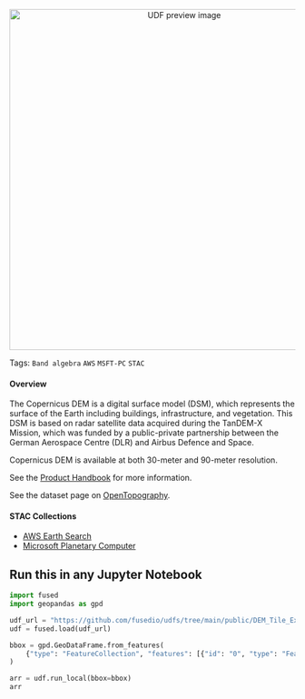 <!--fused:pin=13-->
<!--fused:preview-->
<p align="center"><img src="https://fused-magic.s3.us-west-2.amazonaws.com/thumbnails/udfs-staging/DEM_Tile_Example.png" width="600" alt="UDF preview image"></p>

<!--fused:tags-->
Tags:  `Band algebra` `AWS` `MSFT-PC` `STAC`

<!--fused:readme-->

#### Overview
The Copernicus DEM is a digital surface model (DSM), which represents the surface of the Earth including buildings, infrastructure, and vegetation. This DSM is based on radar satellite data acquired during the TanDEM-X Mission, which was funded by a public-private partnership between the German Aerospace Centre (DLR) and Airbus Defence and Space.


Copernicus DEM is available at both 30-meter and 90-meter resolution.


See the [Product Handbook](https://object.cloud.sdsc.edu/v1/AUTH_opentopography/www/metadata/Copernicus_metadata.pdf) for more information.

See the dataset page on [OpenTopography](https://doi.org/10.5069/G9028PQB).
#### STAC Collections
*  [AWS Earth Search](https://earth-search.aws.element84.com/v1/collections/cop-dem-glo-30)
* [Microsoft Planetary Computer](https://planetarycomputer.microsoft.com/api/stac/v1/collections/cop-dem-glo-30)


## Run this in any Jupyter Notebook

```python
import fused
import geopandas as gpd

udf_url = "https://github.com/fusedio/udfs/tree/main/public/DEM_Tile_Example"
udf = fused.load(udf_url)

bbox = gpd.GeoDataFrame.from_features(
    {"type": "FeatureCollection", "features": [{"id": "0", "type": "Feature", "properties": {"x": 1311, "y": 3164, "z": 13}, "geometry": {"type": "Polygon", "coordinates": [[[-124.1455078125, 41.77131167976406], [-124.1455078125, 41.73852846935915], [-124.189453125, 41.73852846935915], [-124.189453125, 41.77131167976406], [-124.1455078125, 41.77131167976406]]]}}]}
)

arr = udf.run_local(bbox=bbox)
arr
```
